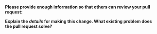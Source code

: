 **Please provide enough information so that others can review your pull request:**

<!-- You can skip this if you're fixing a typo or adding an app to the Showcase. -->

**Explain the *details* for making this change. What existing problem does the pull request solve?**

<!-- Example: When "Adding a function to do X", explain why it is necessary to have a way to do X. -->
